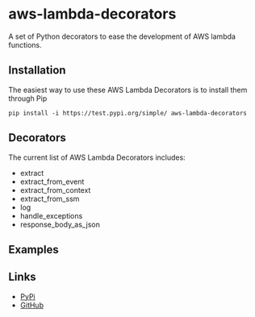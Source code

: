 # aws-lambda-decorators
A set of Python decorators to ease the development of AWS lambda functions.

## Installation

The easiest way to use these AWS Lambda Decorators is to install them through Pip

`pip install -i https://test.pypi.org/simple/ aws-lambda-decorators`

## Decorators

The current list of AWS Lambda Decorators includes:

* extract
* extract_from_event
* extract_from_context
* extract_from_ssm
* log
* handle_exceptions
* response_body_as_json

## Examples

## Links

* [PyPi](https://test.pypi.org/project/aws-lambda-decorators/)
* [GitHub](https://github.com/gridsmartercities/aws-lambda-decorators)
